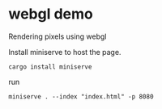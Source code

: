 # webgl demo

Rendering pixels using webgl

Install miniserve to host the page.
```
cargo install miniserve
```

run
```
miniserve . --index "index.html" -p 8080
```

